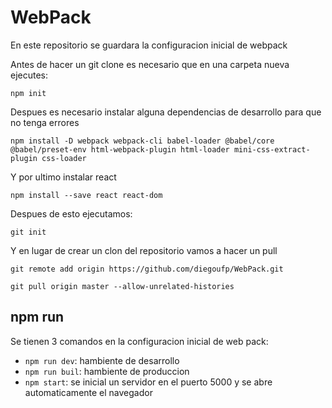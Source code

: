 # WebPack

En este repositorio se guardara la configuracion inicial de webpack

Antes de hacer un git clone es necesario que en una carpeta nueva ejecutes:
```
npm init
```
Despues es necesario instalar alguna dependencias de desarrollo para que no tenga errores
```
npm install -D webpack webpack-cli babel-loader @babel/core @babel/preset-env html-webpack-plugin html-loader mini-css-extract-plugin css-loader 
```
Y por ultimo instalar react
```
npm install --save react react-dom
```
Despues de esto ejecutamos:
```
git init
```
Y en lugar de crear un clon del repositorio vamos a hacer un pull
```
git remote add origin https://github.com/diegoufp/WebPack.git
```
```
git pull origin master --allow-unrelated-histories
```

## npm run
Se tienen 3 comandos en la configuracion inicial de web pack:
- `npm run dev`: hambiente de desarrollo
- `npm run buil`: hambiente de produccion
- `npm start`: se inicial un servidor en el puerto 5000 y se abre automaticamente el navegador
